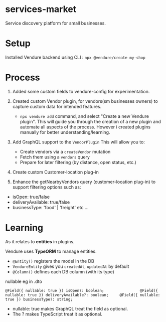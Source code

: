 # services-market

Service discovery platform for small businesses.

# Setup

Installed Vendure backend using CLI : ```npx @vendure/create my-shop```

# Process

1. Added some custom fields to vendure-config for experimentation.

2. Created custom Vendor plugin, for vendors(sm businesses owners) to capture custom data for intended features.

   - `npx vendure add` command, and select "Create a new Vendure plugin".
     This will guide you through the creation of a new plugin and automate all aspects of the process.
     However i created plugins manually for better understanding/learning.

3. Add GraphQL support to the `VendorPlugin`
   This will allow you to:

   * Create vendors via a `createVendor` mutation
   * Fetch them using a `vendors` query
   * Prepare for later filtering (by distance, open status, etc.)

4. Create custom Customer-location plug-in

5. Enhance the getNearbyVendors query (customer-location plug-in) to support filtering options such as:
- isOpen: true/false
- deliveryAvailable: true/false
- businessType: 'food' | 'freight'  etc ...

# Learning

As it relates to **entities** in plugins.

Vendure uses **TypeORM** to manage entities.

* `@Entity()` registers the model in the DB
* `VendureEntity` gives you `createdAt`, `updatedAt` by default
* `@Column()` defines each DB column (with its type)

nullable eg in .dto  

`
@Field({ nullable: true }) isOpen?: boolean;               
  @Field({ nullable: true }) deliveryAvailable?: boolean;    
  @Field({ nullable: true }) businessType?: string;   
  `       

- nullable: true makes GraphQL treat the field as optional.
- The ? makes TypeScript treat it as optional.